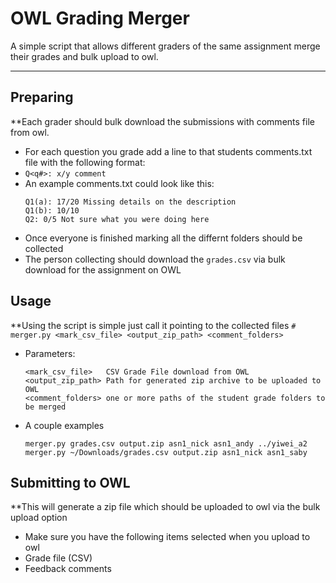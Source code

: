 OWL Grading Merger
======
A simple script that allows different graders of the same assignment merge their grades and bulk upload to owl.
***

Preparing
------
**Each grader should bulk download the submissions with comments file from owl.
 * For each question you grade add a line to that students comments.txt file with the following format:
 * `Q<q#>: x/y comment`
 * An example comments.txt could look like this:
	```
	Q1(a): 17/20 Missing details on the description
	Q1(b): 10/10 
	Q2: 0/5 Not sure what you were doing here
	```
 * Once everyone is finished marking all the differnt folders should be collected
 * The person collecting should download the `grades.csv` via bulk download for the assignment on OWL

Usage
------
**Using the script is simple just call it pointing to the collected files
`# merger.py <mark_csv_file> <output_zip_path> <comment_folders>`
 * Parameters:
	```
	<mark_csv_file>   CSV Grade File download from OWL
	<output_zip_path> Path for generated zip archive to be uploaded to OWL
	<comment_folders> one or more paths of the student grade folders to be merged
	```
 * A couple examples
	```
	merger.py grades.csv output.zip asn1_nick asn1_andy ../yiwei_a2
	merger.py ~/Downloads/grades.csv output.zip asn1_nick asn1_saby
	```


Submitting to OWL
------
**This will generate a zip file which should be uploaded to owl via the bulk upload option
 * Make sure you have the following items selected when you upload to owl
 * Grade file (CSV)
 * Feedback comments
